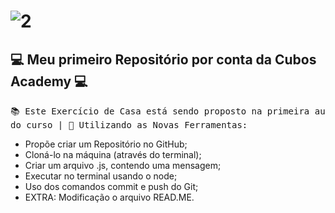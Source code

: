 # ![2](https://github.com/leandra-s/Hello-World/assets/138249802/0e15f095-a187-447a-bf42-bcf360786f8a)

<h2/>💻 Meu primeiro Repositório por conta da Cubos Academy 💻</h2>

  <pre/>📚 Este Exercício de Casa está sendo proposto na primeira aula do curso | 📔 Utilizando as Novas Ferramentas:</pre>

<ul/>
 <li/>Propõe criar um Repositório no GitHub;</li>
  <li/>Cloná-lo na máquina (através do terminal);</li>
  <li/>Criar um arquivo .js, contendo uma mensagem;</li>
  <li/>Executar no terminal usando o node;</li>
  <li/>Uso dos comandos commit e push do Git;</li>
  <li/>EXTRA: Modificação o arquivo READ.ME.</li>
</ul>

